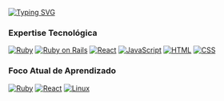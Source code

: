 [![Typing SVG](https://readme-typing-svg.herokuapp.com?font=Fira+Code&pause=1000&width=435&lines=Hi%2C+i'm+Kaiann!+)](https://git.io/typing-svg)

### **Expertise Tecnológica**
[![Ruby](https://img.shields.io/badge/-Ruby-CC342D?style=for-the-badge&logo=ruby&logoColor=white&labelColor=0D1117)](https://www.ruby-lang.org/) 
[![Ruby on Rails](https://img.shields.io/badge/-Ruby_on_Rails-D30001?style=for-the-badge&logo=rubyonrails&logoColor=white&labelColor=0D1117)](https://rubyonrails.org/)
[![React](https://img.shields.io/badge/-React-0D1117?style=for-the-badge&logo=react&labelColor=0D1117)](link_para_perfil_ou_projeto) 
[![JavaScript](https://img.shields.io/badge/-JavaScript-0D1117?style=for-the-badge&logo=javascript&labelColor=0D1117)](link_para_perfil_ou_projeto) 
[![HTML](https://img.shields.io/badge/-HTML-0D1117?style=for-the-badge&logo=html5&labelColor=0D1117)](link_para_perfil_ou_projeto) 
[![CSS](https://img.shields.io/badge/-CSS-0D1117?style=for-the-badge&logo=css3&labelColor=0D1117)](link_para_perfil_ou_projeto) 

### **Foco Atual de Aprendizado**
[![Ruby](https://img.shields.io/badge/-Ruby-CC342D?style=for-the-badge&logo=ruby&logoColor=white&labelColor=0D1117)](https://www.ruby-lang.org/) 
[![React](https://img.shields.io/badge/-React-0D1117?style=for-the-badge&logo=react&labelColor=0D1117)](link_para_perfil_ou_projeto) 
[![Linux](https://img.shields.io/badge/-Linux-FCC624?style=for-the-badge&logo=linux&logoColor=black&labelColor=0D1117)](https://www.kernel.org/)
